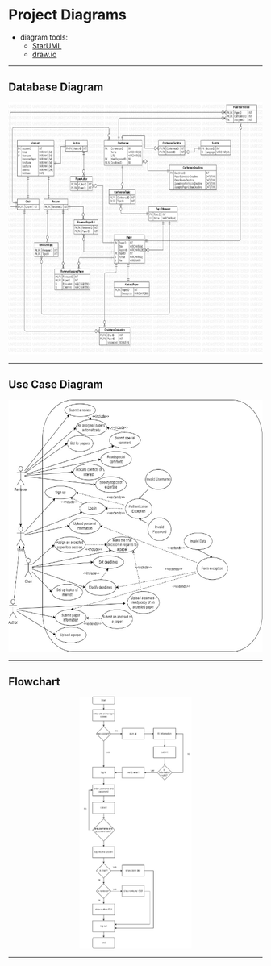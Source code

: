 # Project Diagrams
- diagram tools:
  - <a href="https://staruml.io/">StarUML</a>
  - <a href="https://app.diagrams.net/">draw.io</a>

<hr/>

## Database Diagram

<p align="center"> <img src="https://github.com/EmanuelPutura/Keisatsu-cho/blob/main/diagrams/database_diagram.jpg" height="500"/> </p>

<hr/>

## Use Case Diagram

<p align="center"> <img src="https://github.com/EmanuelPutura/Keisatsu-cho/blob/main/diagrams/use_case_diagram.jpg" height="500"/> </p>

<hr/>

## Flowchart

<p align="center"> <img src="https://github.com/EmanuelPutura/Keisatsu-cho/blob/main/diagrams/flowchart.jpg" height="500"/> </p>

<hr/>
